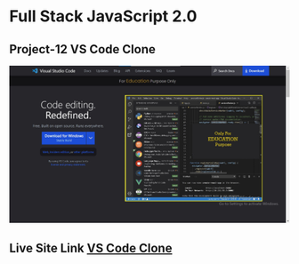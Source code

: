 # **Full Stack JavaScript 2.0**
## Project-12 **VS Code Clone**
![Output Image](./output.jpg)
## Live Site Link [VS Code Clone](https://vscode-ranveer.netlify.app/)